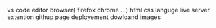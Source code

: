 vs code editor 
browser( firefox chrome ...)
html css languge 
live server extention
githup page deployement
dowloand images 
